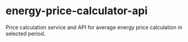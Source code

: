 # energy-price-calculator-api
Price calculation service and API for average energy price calculation in selected period.
